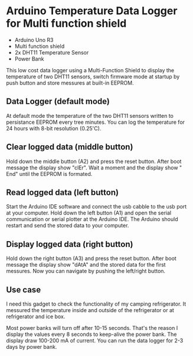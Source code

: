 # Arduino Temperature Data Logger for Multi function shield

* Arduino Uno R3
* Multi function shield
* 2x DHT11 Temperature Sensor
* Power Bank

This low cost data logger using a Multi-Function Shield to display the temperature of two DHT11 sensors, switch firmware mode at startup by push button and store messures at built-in EEPROM.

## Data Logger (default mode)

At default mode the temperature of the two DHT11 sensors written to persistance EEPROM every tree minutes. You can log the temperature for 24 hours with 8-bit resolution (0.25'C).

## Clear logged data (middle button)

Hold down the middle button (A2) and press the reset button. After boot message the display show "clEr". Wait a moment and the display show " End" until the EEPROM is formated.

## Read logged data (left button)

Start the Arduino IDE software and connect the usb cabble to the usb port at your computer. Hold down the left button (A1) and open the serial communication or serial plotter at the Arduino IDE. The Arduino should restart and send the stored data to your computer.

## Display logged data (right button)

Hold down the right button (A3) and press the reset button. After boot message the display show "dAtA" and the stored data for the first messures. Now you can navigate by pushing the left/right button.

## Use case

I need this gadget to check the functionality of my camping refrigerator. It messured the temperature inside and outside of the refrigerator or at refrigerator and ice box.

Most power banks will turn off after 10-15 seconds. That's the reason I display the values every 8 seconds to keep-alive the power bank. The display draw 100-200 mA of current. You can run the data logger for 2-3 days by power bank.
